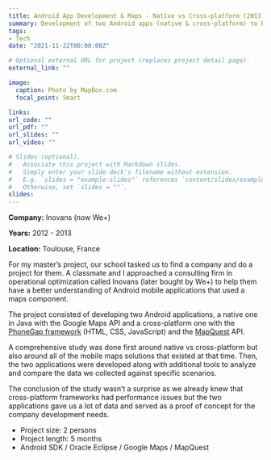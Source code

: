 ```yaml
---
title: Android App Development & Maps - Native vs Cross-platform (2013)
summary: Development of two Android apps (native & cross-platform) to benchmark mobile maps
tags:
- Tech
date: "2021-11-22T00:00:00Z"

# Optional external URL for project (replaces project detail page).
external_link: ""

image:
  caption: Photo by MapBox.com
  focal_point: Smart

links:
url_code: ""
url_pdf: ""
url_slides: ""
url_video: ""

# Slides (optional).
#   Associate this project with Markdown slides.
#   Simply enter your slide deck's filename without extension.
#   E.g. `slides = "example-slides"` references `content/slides/example-slides.md`.
#   Otherwise, set `slides = ""`.
slides: 
---
```


**Company:** Inovans (now We+)

**Years:** 2012 - 2013

**Location:** Toulouse, France

For my master’s project, our school tasked us to find a company and do a project for them. A classmate and I approached a consulting firm in operational optimization called Inovans (later bought by We+) to help them have a better understanding of Android mobile applications that used a maps component.

The project consisted of developing two Android applications, a native one in Java with the Google Maps API and a cross-platform one with the [PhoneGap framework](https://blog.phonegap.com/update-for-customers-using-phonegap-and-phonegap-build-cc701c77502c?gi=a0b3be344bf7) (HTML, CSS, JavaScript) and the [MapQuest](https://www.mapquest.com/) API.

A comprehensive study was done first around native vs cross-platform but also around all of the mobile maps solutions that existed at that time. Then, the two applications were developed along with additional tools to analyze and compare the data we collected against specific scenarios.

The conclusion of the study wasn’t a surprise as we already knew that cross-platform frameworks had performance issues but the two applications gave us a lot of data and served as a proof of concept for the company development needs.

- Project size: 2 persons
- Project length: 5 months
- Android SDK / Oracle Eclipse / Google Maps / MapQuest